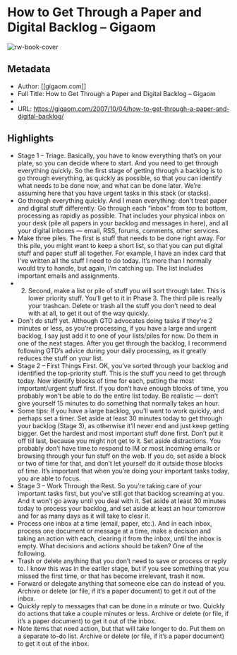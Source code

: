 # How to Get Through a Paper and Digital Backlog – Gigaom

![rw-book-cover](https://readwise-assets.s3.amazonaws.com/static/images/article1.be68295a7e40.png)

## Metadata
- Author: [[gigaom.com]]
- Full Title: How to Get Through a Paper and Digital Backlog – Gigaom
- 
- URL: https://gigaom.com/2007/10/04/how-to-get-through-a-paper-and-digital-backlog/

## Highlights
- Stage 1 – Triage. Basically, you have to know everything that’s on your plate, so you can decide where to start. And you need to get through everything quickly. So the first stage of getting through a backlog is to go through everything, as quickly as possible, so that you can identify what needs to be done now, and what can be done later. We’re assuming here that you have urgent tasks in this stack (or stacks).
- Go through everything quickly. And I mean everything: don’t treat paper and digital stuff differently. Go through each “inbox” from top to bottom, processing as rapidly as possible. That includes your physical inbox on your desk (pile all papers in your backlog and messages in here), and all your digital inboxes — email, RSS, forums, comments, other services.
- Make three piles. The first is stuff that needs to be done right away. For this pile, you might want to keep a short list, so that you can put digital stuff and paper stuff all together. For example, I have an index card that I’ve written all the stuff I need to do today. It’s more than I normally would try to handle, but again, I’m catching up. The list includes important emails and assignments.
- 2. Second, make a list or pile of stuff you will sort through later. This is lower priority stuff. You’ll get to it in Phase 3. The third pile is really your trashcan. Delete or trash all the stuff you don’t need to deal with at all, to get it out of the way quickly.
- Don’t do stuff yet. Although GTD advocates doing tasks if they’re 2 minutes or less, as you’re processing, if you have a large and urgent backlog, I say just add it to one of your lists/piles for now. Do them in one of the next stages. After you get through the backlog, I recommend following GTD’s advice during your daily processing, as it greatly reduces the stuff on your list.
- Stage 2 – First Things First. OK, you’ve sorted through your backlog and identified the top-priority stuff. This is the stuff you need to get through today. Now identify blocks of time for each, putting the most important/urgent stuff first. If you don’t have enough blocks of time, you probably won’t be able to do the entire list today. Be realistic — don’t give yourself 15 minutes to do something that normally takes an hour.
- Some tips:
  If you have a large backlog, you’ll want to work quickly, and perhaps set a timer.
  Set aside at least 30 minutes today to get through your backlog (Stage 3), as otherwise it’ll never end and just keep getting bigger.
  Get the hardest and most important stuff done first. Don’t put it off till last, because you might not get to it.
  Set aside distractions. You probably don’t have time to respond to IM or most incoming emails or browsing through your fun stuff on the web. If you do, set aside a block or two of time for that, and don’t let yourself do it outside those blocks of time. It’s important that when you’re doing your important tasks today, you are able to focus.
- Stage 3 – Work Through the Rest. So you’re taking care of your important tasks first, but you’ve still got that backlog screaming at you. And it won’t go away until you deal with it. Set aside at least 30 minutes today to process your backlog, and set aside at least an hour tomorrow and for as many days as it will take to clear it.
- Process one inbox at a time (email, paper, etc.). And in each inbox, process one document or message at a time, make a decision and taking an action with each, clearing it from the inbox, until the inbox is empty. What decisions and actions should be taken? One of the following.
- Trash or delete anything that you don’t need to save or process or reply to. I know this was in the earlier stage, but if you see something that you missed the first time, or that has become irrelevant, trash it now.
- Forward or delegate anything that someone else can do instead of you. Archive or delete (or file, if it’s a paper document) to get it out of the inbox.
- Quickly reply to messages that can be done in a minute or two. Quickly do actions that take a couple minutes or less. Archive or delete (or file, if it’s a paper document) to get it out of the inbox.
- Note items that need action, but that will take longer to do. Put them on a separate to-do list. Archive or delete (or file, if it’s a paper document) to get it out of the inbox.
